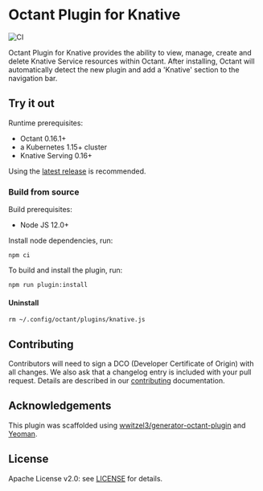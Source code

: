 # Octant Plugin for Knative

![CI](https://github.com/vmware-tanzu/octant-plugin-for-knative/workflows/CI/badge.svg?branch=main)

Octant Plugin for Knative provides the ability to view, manage, create and delete Knative Service resources within Octant.
After installing, Octant will automatically detect the new plugin and add a 'Knative' section to the navigation bar.

## Try it out

Runtime prerequisites:
- Octant 0.16.1+
- a Kubernetes 1.15+ cluster
- Knative Serving 0.16+

Using the [latest release](https://github.com/vmware-tanzu/octant-plugin-for-knative/releases/latest) is recommended.

### Build from source

Build prerequisites:
- Node JS 12.0+

Install node dependencies, run:

```
npm ci
```

To build and install the plugin, run:

```
npm run plugin:install
```

#### Uninstall

```
rm ~/.config/octant/plugins/knative.js
```

## Contributing

Contributors will need to sign a DCO (Developer Certificate of Origin) with all changes. We also ask that a changelog entry is included with your pull request. Details are described in our [contributing](CONTRIBUTING.md) documentation.

## Acknowledgements

This plugin was scaffolded using [wwitzel3/generator-octant-plugin](https://github.com/wwitzel3/generator-octant-plugin) and [Yeoman](http://yeoman.io).

## License

Apache License v2.0: see [LICENSE](./LICENSE.txt) for details.

